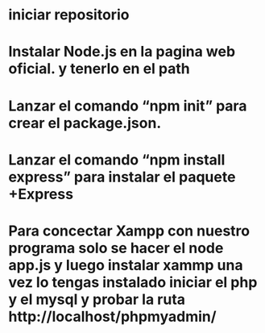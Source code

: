 # iniciar repositorio
# Instalar Node.js en la pagina web oficial. y tenerlo en el path
# Lanzar el comando “npm init” para crear el package.json.
# Lanzar el comando “npm install express” para instalar el paquete +Express


# Para concectar Xampp con nuestro programa solo se hacer el node app.js y luego instalar xammp una vez lo tengas instalado iniciar el php y el mysql y probar la ruta http://localhost/phpmyadmin/


